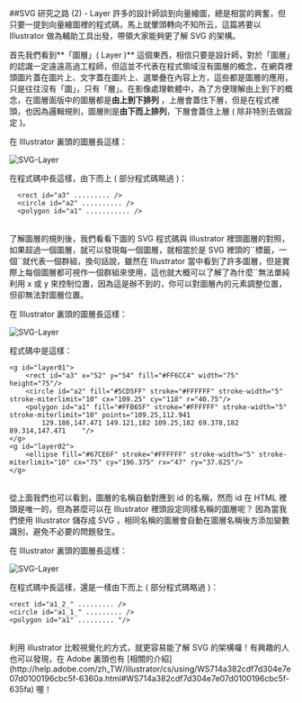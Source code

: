 ##SVG 研究之路 (2) - Layer
許多的設計師談到向量繪圖，總是相當的興奮，但只要一提到向量繪圖裡的程式碼，馬上就暈頭轉向不知所云，這篇將要以 Illustrator 做為輔助工具出發，帶領大家能夠更了解 SVG 的架構。

首先我們看到**「圖層」( Layer )** 這個東西，相信只要是設計師，對於「圖層」的認識一定遠遠高過工程師，但這並不代表在程式領域沒有圖層的概念，在網頁裡頭圖片蓋在圖片上、文字蓋在圖片上、選單疊在內容上方，這些都是圖層的應用，只是往往沒有「圖」，只有「層」。在影像處理軟體中，為了方便理解由上到下的概念，在圖層面版中的圖層都是**由上到下排列** ，上層會蓋住下層，但是在程式裡頭，也因為邏輯規則，圖層則是**由下而上排列**，下層會蓋住上層 ( 除非特別去做設定 )。

在 Illustrator 裏頭的圖層長這樣：

![SVG-Layer](https://lh6.googleusercontent.com/--W42o2mZKR0/U5W8KecX-1I/AAAAAAAA4Bs/kD6HlfoidxI/s000/20140609_1_02.png)

在程式碼中長這樣，由下而上 ( 部分程式碼略過 )：

	  <rect id="a3" ......... />
	  <circle id="a2" .......... />
	  <polygon id="a1" ........... />

<br/>
了解圖層的規則後，我們看看下圖的 SVG 程式碼與 Illustrator 裡頭圖層的對照，如果超過一個圖層，就可以發現每一個圖層，就相當於是 SVG 裡頭的`<g></g>`標籤，一個`<g></g>`就代表一個群組，換句話說，雖然在 Illustrator 當中看到了許多圖層，但是實際上每個圖層都可視作一個群組來使用，這也就大概可以了解了為什麼`<g></g>`無法單純利用 x 或 y 來控制位置，因為這是辦不到的，你可以對圖層內的元素調整位置，但卻無法對圖層位置。

在 Illustrator 裏頭的圖層長這樣：

![SVG-Layer](https://lh5.googleusercontent.com/-w0o9u4lxkuo/U5W8KXBag0I/AAAAAAAA4B0/KF_ZO72l6qk/s000/20140609_1_03.png)

程式碼中是這樣：

	<g id="layer01">
		<rect id="a3" x="52" y="54" fill="#FF6CC4" width="75" height="75"/>
		<circle id="a2" fill="#5CD5FF" stroke="#FFFFFF" stroke-width="5" stroke-miterlimit="10" cx="109.25" cy="118" r="40.75"/>
		<polygon id="a1" fill="#FFB65F" stroke="#FFFFFF" stroke-width="5" stroke-miterlimit="10" points="109.25,112.941 
			129.186,147.471 149.121,182 109.25,182 69.378,182 89.314,147.471 	"/>
	</g>
	<g id="layer02">
		<ellipse fill="#67CE6F" stroke="#FFFFFF" stroke-width="5" stroke-miterlimit="10" cx="75" cy="196.375" rx="47" ry="37.625"/>
	</g>

<br/>
從上面我們也可以看到，圖層的名稱自動對應到 id 的名稱，然而 id 在 HTML 裡頭是唯一的，但為甚麼可以在 Illustrator 裡頭設定同樣名稱的圖層呢？ 因為當我們使用 Illustrator 儲存成 SVG ，相同名稱的圖層會自動在圖層名稱後方添加變數識別，避免不必要的問題發生。

在 Illustrator 裏頭的圖層長這樣：

![SVG-Layer](https://lh4.googleusercontent.com/-I33BhqopAWA/U5W8K3cTXXI/AAAAAAAA4B8/DrHZBvtGFh8/s000/20140609_1_04.png)

在程式碼中長這樣，還是一樣由下而上 ( 部分程式碼略過 )：

	<rect id="a1_2_" ......... />
	<circle id="a1_1_" ......... />
	<polygon id="a1" ......... "/>

<br/>
利用 illustrator 比較視覺化的方式，就更容易能了解 SVG 的架構囉！有興趣的人也可以發現，在 Adobe 裏頭也有 [相關的介紹](http://help.adobe.com/zh_TW/illustrator/cs/using/WS714a382cdf7d304e7e07d0100196cbc5f-6360a.html#WS714a382cdf7d304e7e07d0100196cbc5f-635fa) 喔！